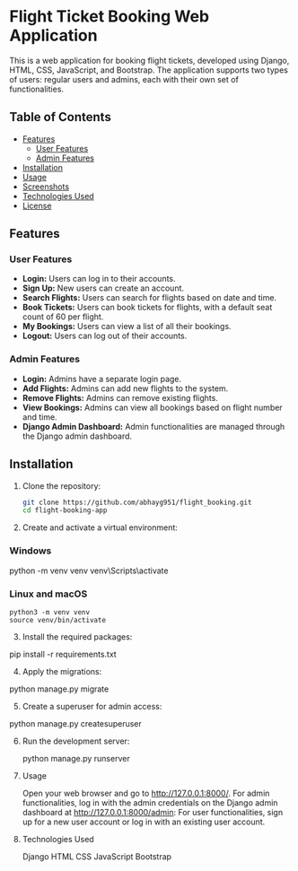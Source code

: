 # Flight Ticket Booking Web Application

This is a web application for booking flight tickets, developed using Django, HTML, CSS, JavaScript, and Bootstrap. The application supports two types of users: regular users and admins, each with their own set of functionalities.

## Table of Contents

- [Features](#features)
  - [User Features](#user-features)
  - [Admin Features](#admin-features)
- [Installation](#installation)
- [Usage](#usage)
- [Screenshots](#screenshots)
- [Technologies Used](#technologies-used)
- [License](#license)

## Features

### User Features

- **Login:** Users can log in to their accounts.
- **Sign Up:** New users can create an account.
- **Search Flights:** Users can search for flights based on date and time.
- **Book Tickets:** Users can book tickets for flights, with a default seat count of 60 per flight.
- **My Bookings:** Users can view a list of all their bookings.
- **Logout:** Users can log out of their accounts.

### Admin Features

- **Login:** Admins have a separate login page.
- **Add Flights:** Admins can add new flights to the system.
- **Remove Flights:** Admins can remove existing flights.
- **View Bookings:** Admins can view all bookings based on flight number and time.
- **Django Admin Dashboard:** Admin functionalities are managed through the Django admin dashboard.

## Installation

1. Clone the repository:
   ```sh
   git clone https://github.com/abhayg951/flight_booking.git
   cd flight-booking-app

2. Create and activate a virtual environment:
  ### Windows
   python -m venv venv
   venv\Scripts\activate

  ### Linux and macOS
    python3 -m venv venv
    source venv/bin/activate

3. Install the required packages:

  pip install -r requirements.txt

4. Apply the migrations:

  python manage.py migrate

5. Create a superuser for admin access:

  python manage.py createsuperuser

6. Run the development server:

    python manage.py runserver

7. Usage

    Open your web browser and go to http://127.0.0.1:8000/.
    For admin functionalities, log in with the admin credentials on the Django admin dashboard at http://127.0.0.1:8000/admin:
    For user functionalities, sign up for a new user account or log in with an existing user account.

8. Technologies Used

    Django
    HTML
    CSS
    JavaScript
    Bootstrap
